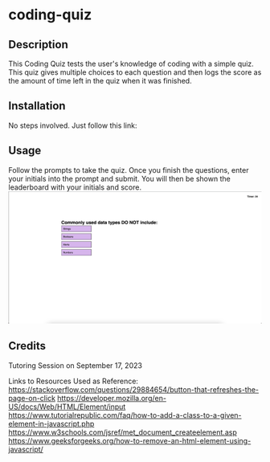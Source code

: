 # coding-quiz


## Description

This Coding Quiz tests the user's knowledge of coding with a simple quiz. This quiz gives multiple choices to each question and then logs the score as the amount of time left in the quiz when it was finished.

## Installation

No steps involved. Just follow this link:


## Usage
Follow the prompts to take the quiz. Once you finish the questions, enter your initials into the prompt and submit. You will then be shown the leaderboard with your initials and score.
    ![alt text](assets/coding-quiz.jpg)

## Credits

Tutoring Session on September 17, 2023

Links to Resources Used as Reference:
https://stackoverflow.com/questions/29884654/button-that-refreshes-the-page-on-click
https://developer.mozilla.org/en-US/docs/Web/HTML/Element/input
https://www.tutorialrepublic.com/faq/how-to-add-a-class-to-a-given-element-in-javascript.php
https://www.w3schools.com/jsref/met_document_createelement.asp
https://www.geeksforgeeks.org/how-to-remove-an-html-element-using-javascript/

